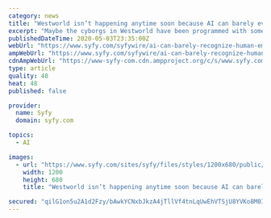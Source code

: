 ```yaml
---
category: news
title: "Westworld isn’t happening anytime soon because AI can barely even recognize human emotion"
excerpt: "Maybe the cyborgs in Westworld have been programmed with some sort of uber-futuristic computer brains that switch on and recognize human emotions, but for real AI, feelings are a fail. AI can’t even get a read on human emotions."
publishedDateTime: 2020-05-03T23:35:00Z
webUrl: "https://www.syfy.com/syfywire/ai-can-barely-recognize-human-emotion"
ampWebUrl: "https://www.syfy.com/syfywire/ai-can-barely-recognize-human-emotion?amp"
cdnAmpWebUrl: "https://www-syfy-com.cdn.ampproject.org/c/s/www.syfy.com/syfywire/ai-can-barely-recognize-human-emotion?amp"
type: article
quality: 48
heat: 48
published: false

provider:
  name: Syfy
  domain: syfy.com

topics:
  - AI

images:
  - url: "https://www.syfy.com/sites/syfy/files/styles/1200x680/public/2020/05/mv5bmta3mdayndezmtfeqtjeqwpwz15bbwu4mdmwmjaymzay._v1_sx1500_cr001500999_al_.jpg"
    width: 1200
    height: 680
    title: "Westworld isn’t happening anytime soon because AI can barely even recognize human emotion"

secured: "qilG1on5u2A1d2Fzy/bAwkYCNxbJkzA4jTllVf4tnLqUwEhVTSjU8YVKo8M0IIJH+a/56o4r4zL1/pjna1JLQMrEt4PKPVlJ9mOfK5hgiRMbirxv3iz8fTtoXDLrtPfJNf9lyjq85H0wIUTXpq93Ckdk78rpWp1yQVJvvMDsYm+eJ3oh0IdLLgv96nZ4GRCyv+XDzIm10HFWrQxzNz2lT08UZZciBorhbGveFgxdjHIlaU8l1YCPN9PD6cP/4TYdd/XeuaMpWJF94M+UHub3wvGDLl/QJHRKFwnwOXD2v3Hihf28Y7kd/keiC/qBS+xR;N7ma99Gk8mkSDjEwIiqC1g=="
---
```


